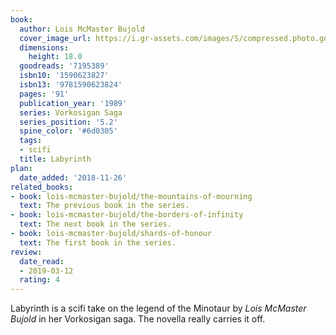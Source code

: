 ```yaml
---
book:
  author: Lois McMaster Bujold
  cover_image_url: https://i.gr-assets.com/images/S/compressed.photo.goodreads.com/books/1328032566l/7195389.jpg
  dimensions:
    height: 18.0
  goodreads: '7195389'
  isbn10: '1590623827'
  isbn13: '9781590623824'
  pages: '91'
  publication_year: '1989'
  series: Vorkosigan Saga
  series_position: '5.2'
  spine_color: '#6d0305'
  tags:
  - scifi
  title: Labyrinth
plan:
  date_added: '2018-11-26'
related_books:
- book: lois-mcmaster-bujold/the-mountains-of-mourning
  text: The previous book in the series.
- book: lois-mcmaster-bujold/the-borders-of-infinity
  text: The next book in the series.
- book: lois-mcmaster-bujold/shards-of-honour
  text: The first book in the series.
review:
  date_read:
  - 2019-03-12
  rating: 4
---
```


Labyrinth is a scifi take on the legend of the Minotaur by *Lois McMaster Bujold* in her Vorkosigan saga. The novella really carries it off.
